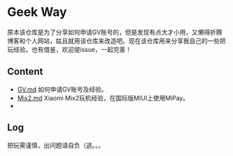 # Geek Way

原本该仓库是为了分享如何申请GV账号的，但是发现有点大才小用，又懒得折腾博客和个人网站，姑且就用该仓库来改造吧。现在该仓库用来分享我自己的一些把玩经验，也有借鉴，欢迎提issue，一起完善！



## Content

- [GV.md](https://github.com/i0Ek3/GeekWay/blob/master/GV.md?1540555520712) 如何申请GV账号及经验。
- [Mix2.md](https://github.com/i0Ek3/GeekWay/blob/master/Mix2.md?1540555547103) Xiaomi Mix2玩机经验，在国际版MIUI上使用MiPay。
- []()



## Log

把玩需谨慎，出问题请自负（逃。。。


